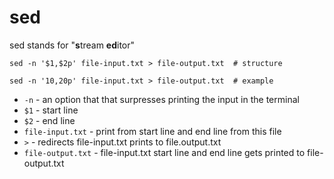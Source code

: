 # sed
sed stands for "**s**tream **ed**itor"

```
sed -n '$1,$2p' file-input.txt > file-output.txt  # structure

sed -n '10,20p' file-input.txt > file-output.txt  # example
```

- `-n` - an option that that surpresses printing the input in the terminal
- `$1` - start line
- `$2` - end line
- `file-input.txt` - print from start line and end line from this file
- `>` - redirects file-input.txt prints to file.output.txt
- `file-output.txt` - file-input.txt start line and end line gets printed to file-output.txt